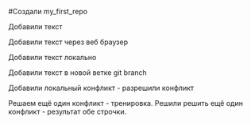 ﻿#Создали my_first_repo

Добавили текст

Добавили текст через веб браузер

Добавили текст локально

Добавили текст в новой ветке git branch

Добавили локальный конфликт - разрешили конфликт

Решаем ещё один конфликт - тренировка.
Решили решить ещё один конфликт - результат обе строчки.
